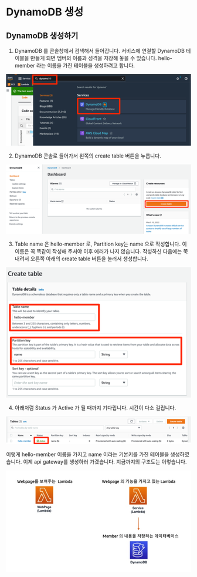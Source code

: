 # DynamoDB 생성
## DynamoDB 생성하기
1. DynamoDB 를 콘솔창에서 검색해서 들어갑니다. 서비스에 연결할 DynamoDB 테이블을 만들게 되면 멤버의 이름과 성격을 저장해 놓을 수 있습니다. hello-member 라는 이름을 가진 테이블을 생성하려고 합니다.

![](./images/create-dynamo-1.png)

2. DynamoDB 콘솔로 들어가서 왼쪽의 create table 버튼을 누릅니다.

![](./images/create-dynamo-2.png)

3. Table name 은 hello-member 로, Partition key는 name 으로 작성합니다. 이 이름은 꼭 똑같이 작성해 주셔야 이후 에러가 나지 않습니다. 작성하신 다음에는 쭉 내려서 오른쪽 아래의 create table 버튼을 눌러서 생성합니다.

![](./images/create-dynamo-3.png)

4. 아래처럼 Status 가 Active 가 될 때까지 기다립니다. 시간이 다소 걸립니다.

![](./images/create-dynamo-4.png)

이렇게 hello-member 이름을 가지고 name 이라는 기본키를 가진 테이블을 생성하였습니다. 이제 api gateway를 생성하러 가겠습니다. 지금까지의 구조도는 이렇습니다.

![](./images/create-dynamo-5.jpg)

